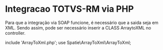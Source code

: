 # Integracao TOTVS-RM via PHP

Para que a integração via SOAP funcione, é necessário que a saida seja em XML. Sendo assim, pode ser necessário inserir a CLASS ArraytoXML no controller.

include 'ArrayToXml.php';
use Spatie\ArrayToXml\ArrayToXml;
